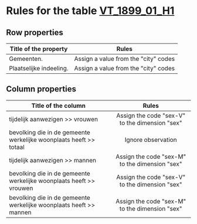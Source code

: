 # Rules for the table [VT_1899_01_H1](https://github.com/cgueret/DataDump/blob/master/xls-marked/VT_1899_01_H1_marked.xls?raw=true)
## Row properties
| Title of the property | Rules |
| --------------------- |:-----:|
| Gemeenten. | Assign a value from the "city" codes |
| Plaatselijke indeeling. | Assign a value from the "city" codes |
## Column properties
| Title of the column | Rules |
| --------------------- |:-----:|
| tijdelijk aanwezigen >> vrouwen | Assign the code "sex-V" to the dimension "sex" |
| bevolking die in de gemeente werkelijke woonplaats heeft >> totaal | Ignore observation |
| tijdelijk aanwezigen >> mannen | Assign the code "sex-M" to the dimension "sex" |
| bevolking die in de gemeente werkelijke woonplaats heeft >> vrouwen | Assign the code "sex-V" to the dimension "sex" |
| bevolking die in de gemeente werkelijke woonplaats heeft >> mannen | Assign the code "sex-M" to the dimension "sex" |
